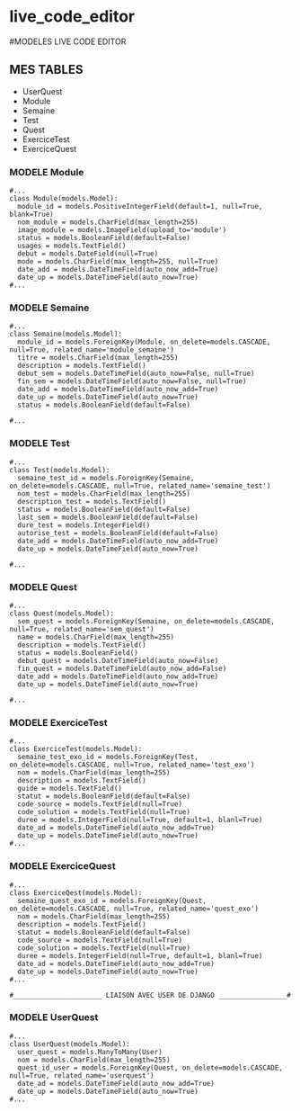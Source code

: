 # live_code_editor

#MODELES LIVE CODE EDITOR

## MES TABLES
* UserQuest
* Module
* Semaine
* Test
* Quest
* ExerciceTest
* ExerciceQuest

### MODELE Module
```
#...
class Module(models.Model):
  module_id = models.PositiveIntegerField(default=1, null=True, blank=True)
  nom_module = models.CharField(max_length=255)
  image_module = models.ImageField(upload_to='module')
  status = models.BooleanField(default=False)
  usages = models.TextField()
  debut = models.DateField(null=True)
  mode = models.CharField(max_length=255, null=True)
  date_add = models.DateTimeField(auto_now_add=True)
  date_up = models.DateTimeField(auto_now=True)
#...
```

### MODELE Semaine
```
#...
class Semaine(models.Model):
  module_id = models.ForeignKey(Module, on_delete=models.CASCADE, null=True, related_name='module_semaine')
  titre = models.CharField(max_length=255)
  description = models.TextField()
  debut_sem = models.DateTimeField(auto_now=False, null=True)
  fin_sem = models.DateTimeField(auto_now=False, null=True)
  date_add = models.DateTimeField(auto_now_add=True)
  date_up = models.DateTimeField(auto_now=True)
  status = models.BooleanField(default=False)
  
#...
```

### MODELE Test
```
#...
class Test(models.Model):
  semaine_test_id = models.ForeignKey(Semaine, on_delete=models.CASCADE, null=True, related_name='semaine_test')
  nom_test = models.CharField(max_length=255)
  description_test = models.TextField()
  status = models.BooleanField(default=False)
  last_sem = models.BooleanField(default=False)
  dure_test = models.IntegerField()
  autorise_test = models.BooleanField(default=False)
  date_add = models.DateTimeField(auto_now_add=True)
  date_up = models.DateTimeField(auto_now=True)
  
#...
```

### MODELE Quest
```
#...
class Quest(models.Model):
  sem_quest = models.ForeignKey(Semaine, on_delete=models.CASCADE, null=True, related_name='sem_quest')
  name = models.CharField(max_length=255)
  description = models.TextField()
  status = models.BooleanField()
  debut_quest = models.DateTimeField(auto_now=False)
  fin_quest = models.DateTimeField(auto_now_add=False)
  date_add = models.DateTimeField(auto_now_add=True)
  date_up = models.DateTimeField(auto_now=True)
  
#...
```
### MODELE ExerciceTest
```
#...
class ExerciceTest(models.Model):
  semaine_test_exo_id = models.ForeignKey(Test, on_delete=models.CASCADE, null=True, related_name='test_exo')
  nom = models.CharField(max_length=255)
  description = models.TextField()
  guide = models.TextField()
  statut = models.BooleanField(default=False)
  code_source = models.TextField(null=True)
  code_solution = models.TextField(null=True)
  duree = models.IntegerField(null=True, default=1, blanl=True)
  date_ad = models.DateTimeField(auto_now_add=True)
  date_up = models.DateTimeField(auto_now=True)
#...
```

### MODELE ExerciceQuest
```
#...
class ExerciceQest(models.Model):
  semaine_quest_exo_id = models.ForeignKey(Quest, on_delete=models.CASCADE, null=True, related_name='quest_exo')
  nom = models.CharField(max_length=255)
  description = models.TextField()
  statut = models.BooleanField(default=False)
  code_source = models.TextField(null=True)
  code_solution = models.TextField(null=True)
  duree = models.IntegerField(null=True, default=1, blanl=True)
  date_ad = models.DateTimeField(auto_now_add=True)
  date_up = models.DateTimeField(auto_now=True)
#...
```

```#______________________ LIAISON AVEC USER DE DJANGO _________________#```
### MODELE UserQuest
```
#...
class UserQuest(models.Model):
  user_quest = models.ManyToMany(User)
  nom = models.CharField(max_length=255)
  quest_id_user = models.ForeignKey(Quest, on_delete=models.CASCADE, null=True, related_name='userquest')
  date_ad = models.DateTimeField(auto_now_add=True)
  date_up = models.DateTimeField(auto_now=True)
#...
```

